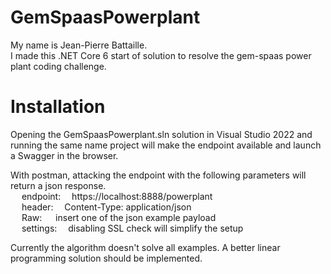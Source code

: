 # GemSpaasPowerplant

My name is Jean-Pierre Battaille.  
I made this .NET Core 6 start of solution to resolve the gem-spaas power plant coding challenge.  

# Installation

Opening the GemSpaasPowerplant.sln solution in Visual Studio 2022 and running the same name project will make the endpoint available and launch a Swagger in the browser.  

With postman, attacking the endpoint with the following parameters will return a json response.  
&emsp;     endpoint:&emsp;  https://localhost:8888/powerplant  
&emsp;     header:&emsp;    Content-Type: application/json  
&emsp;     Raw: &emsp;     insert one of the json example payload  
&emsp;     settings: &emsp;disabling SSL check will simplify the setup  
       
Currently the algorithm doesn't solve  all examples.  A better linear programming solution should be implemented.
